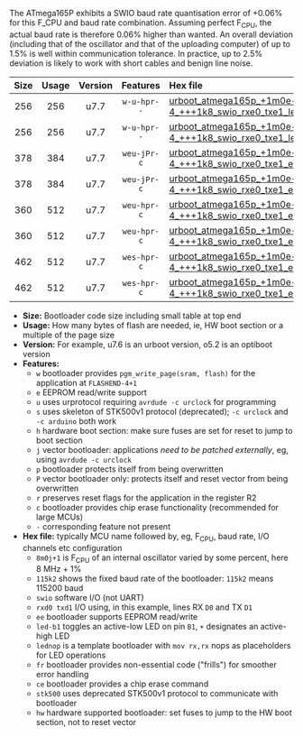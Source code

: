 The ATmega165P exhibits a SWIO baud rate quantisation error of +0.06% for this F_CPU and baud rate combination. Assuming perfect F<sub>CPU</sub>, the actual baud rate is therefore 0.06% higher than wanted. An overall deviation (including that of the oscillator and that of the uploading computer) of up to 1.5% is well within communication tolerance. In practice, up to 2.5% deviation is likely to work with short cables and benign line noise.

|Size|Usage|Version|Features|Hex file|
|:-:|:-:|:-:|:-:|:--|
|256|256|u7.7|`w-u-hpr--`|[urboot_atmega165p_+1m0e-4_+++1k8_swio_rxe0_txe1_led+b5_hw.hex](https://raw.githubusercontent.com/stefanrueger/urboot.hex/main/mcus/atmega165p/internal_oscillator/fcpu_+1m0e-4/br_+++1k8/urboot_atmega165p_+1m0e-4_+++1k8_swio_rxe0_txe1_led+b5_hw.hex)|
|256|256|u7.7|`w-u-hpr--`|[urboot_atmega165p_+1m0e-4_+++1k8_swio_rxe0_txe1_lednop_hw.hex](https://raw.githubusercontent.com/stefanrueger/urboot.hex/main/mcus/atmega165p/internal_oscillator/fcpu_+1m0e-4/br_+++1k8/urboot_atmega165p_+1m0e-4_+++1k8_swio_rxe0_txe1_lednop_hw.hex)|
|378|384|u7.7|`weu-jPr-c`|[urboot_atmega165p_+1m0e-4_+++1k8_swio_rxe0_txe1_ee_led+b5_fr_ce.hex](https://raw.githubusercontent.com/stefanrueger/urboot.hex/main/mcus/atmega165p/internal_oscillator/fcpu_+1m0e-4/br_+++1k8/urboot_atmega165p_+1m0e-4_+++1k8_swio_rxe0_txe1_ee_led+b5_fr_ce.hex)|
|378|384|u7.7|`weu-jPr-c`|[urboot_atmega165p_+1m0e-4_+++1k8_swio_rxe0_txe1_ee_lednop_fr_ce.hex](https://raw.githubusercontent.com/stefanrueger/urboot.hex/main/mcus/atmega165p/internal_oscillator/fcpu_+1m0e-4/br_+++1k8/urboot_atmega165p_+1m0e-4_+++1k8_swio_rxe0_txe1_ee_lednop_fr_ce.hex)|
|360|512|u7.7|`weu-hpr-c`|[urboot_atmega165p_+1m0e-4_+++1k8_swio_rxe0_txe1_ee_led+b5_fr_ce_hw.hex](https://raw.githubusercontent.com/stefanrueger/urboot.hex/main/mcus/atmega165p/internal_oscillator/fcpu_+1m0e-4/br_+++1k8/urboot_atmega165p_+1m0e-4_+++1k8_swio_rxe0_txe1_ee_led+b5_fr_ce_hw.hex)|
|360|512|u7.7|`weu-hpr-c`|[urboot_atmega165p_+1m0e-4_+++1k8_swio_rxe0_txe1_ee_lednop_fr_ce_hw.hex](https://raw.githubusercontent.com/stefanrueger/urboot.hex/main/mcus/atmega165p/internal_oscillator/fcpu_+1m0e-4/br_+++1k8/urboot_atmega165p_+1m0e-4_+++1k8_swio_rxe0_txe1_ee_lednop_fr_ce_hw.hex)|
|462|512|u7.7|`wes-hpr-c`|[urboot_atmega165p_+1m0e-4_+++1k8_swio_rxe0_txe1_ee_led+b5_fr_ce_stk500_hw.hex](https://raw.githubusercontent.com/stefanrueger/urboot.hex/main/mcus/atmega165p/internal_oscillator/fcpu_+1m0e-4/br_+++1k8/urboot_atmega165p_+1m0e-4_+++1k8_swio_rxe0_txe1_ee_led+b5_fr_ce_stk500_hw.hex)|
|462|512|u7.7|`wes-hpr-c`|[urboot_atmega165p_+1m0e-4_+++1k8_swio_rxe0_txe1_ee_lednop_fr_ce_stk500_hw.hex](https://raw.githubusercontent.com/stefanrueger/urboot.hex/main/mcus/atmega165p/internal_oscillator/fcpu_+1m0e-4/br_+++1k8/urboot_atmega165p_+1m0e-4_+++1k8_swio_rxe0_txe1_ee_lednop_fr_ce_stk500_hw.hex)|

- **Size:** Bootloader code size including small table at top end
- **Usage:** How many bytes of flash are needed, ie, HW boot section or a multiple of the page size
- **Version:** For example, u7.6 is an urboot version, o5.2 is an optiboot version
- **Features:**
  + `w` bootloader provides `pgm_write_page(sram, flash)` for the application at `FLASHEND-4+1`
  + `e` EEPROM read/write support
  + `u` uses urprotocol requiring `avrdude -c urclock` for programming
  + `s` uses skeleton of STK500v1 protocol (deprecated); `-c urclock` and `-c arduino` both work
  + `h` hardware boot section: make sure fuses are set for reset to jump to boot section
  + `j` vector bootloader: applications *need to be patched externally*, eg, using `avrdude -c urclock`
  + `p` bootloader protects itself from being overwritten
  + `P` vector bootloader only: protects itself and reset vector from being overwritten
  + `r` preserves reset flags for the application in the register R2
  + `c` bootloader provides chip erase functionality (recommended for large MCUs)
  + `-` corresponding feature not present
- **Hex file:** typically MCU name followed by, eg, F<sub>CPU</sub>, baud rate, I/O channels etc configuration
  + `8m0j+1` is F<sub>CPU</sub> of an internal oscillator varied by some percent, here 8 MHz + 1%
  + `115k2` shows the fixed baud rate of the bootloader: `115k2` means 115200 baud
  + `swio` software I/O (not UART)
  + `rxd0 txd1` I/O using, in this example, lines RX `D0` and TX `D1`
  + `ee` bootloader supports EEPROM read/write
  + `led-b1` toggles an active-low LED on pin `B1`, `+` designates an active-high LED
  + `lednop` is a template bootloader with `mov rx,rx` nops as placeholders for LED operations
  + `fr` bootloader provides non-essential code ("frills") for smoother error handling
  + `ce` bootloader provides a chip erase command
  + `stk500` uses deprecated STK500v1 protocol to communicate with bootloader
  + `hw` hardware supported bootloader: set fuses to jump to the HW boot section, not to reset vector
